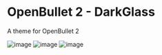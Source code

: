 # OpenBullet 2 - DarkGlass
A theme for OpenBullet 2


![image](https://user-images.githubusercontent.com/50058811/110966146-a8ac6680-835d-11eb-844d-e9bcc11a677b.png)
![image](https://user-images.githubusercontent.com/50058811/110968121-d4c8e700-835f-11eb-828d-b39088d7480b.png)
![image](https://user-images.githubusercontent.com/50058811/110968204-eca06b00-835f-11eb-956a-0cffa6d6e276.png)
